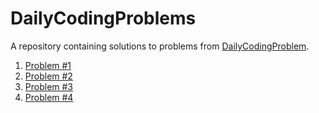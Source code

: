 # DailyCodingProblems

A repository containing solutions to problems from [DailyCodingProblem](https://www.dailycodingproblem.com/).

1. [Problem #1](dcp_1/)
2. [Problem #2](dcp_2/)
3. [Problem #3](dcp_3/)
4. [Problem #4](dcp_4/)
